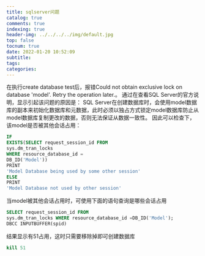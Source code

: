 ```yaml
---
title: sqlserver问题
catalog: true
comments: true
indexing: true
header-img: ../../../../img/default.jpg
top: false
tocnum: true
date: 2022-01-20 10:52:09
subtitle:
tags:
categories:
---
```


在执行create database test后，报错Could not obtain exclusive lock on database 'model'. Retry the operation later.。
通过在查看SQL Server的官方说明，显示引起该问题的原因是：
SQL Server在创建数据库时，会使用model数据库的副本来初始化数据库和元数据，此时必须以独占方式锁定model数据库防止从model数据库复制更改的数据，否则无法保证从数据一致性。
因此可以检查下，该model是否被其他会话占用：

```sql
IF
EXISTS(SELECT request_session_id FROM
sys.dm_tran_locks
WHERE resource_database_id =
DB_ID('Model'))
PRINT
'Model Database being used by some other session'
ELSE
PRINT
'Model Database not used by other session'
```
当model被其他会话占用时，可使用下面的语句查询是哪些会话占用
```sql
SELECT request_session_id FROM
sys.dm_tran_locks WHERE resource_database_id =DB_ID('Model');
DBCC INPUTBUFFER(spid)
```
结果显示有51占用，这时只需要移除掉即可创建数据库

```sql
kill 51
```